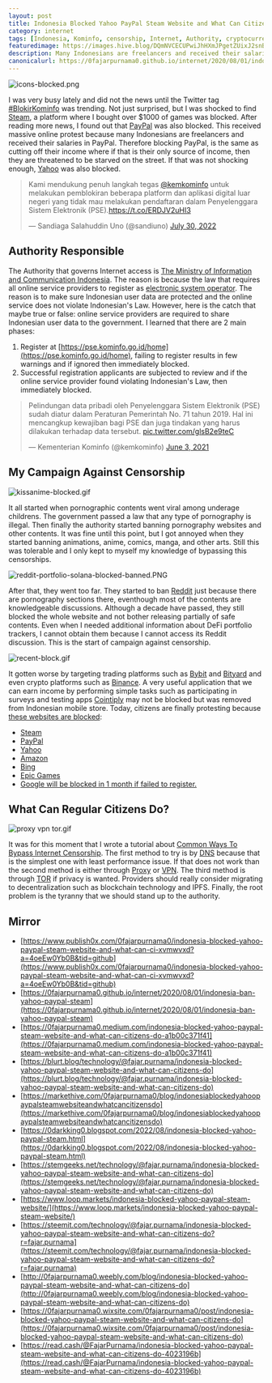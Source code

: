 ```yaml
---
layout: post
title: Indonesia Blocked Yahoo PayPal Steam Website and What Can Citizens Do
category: internet
tags: [Indonesia, Kominfo, censorship, Internet, Authority, cryptocurrency]
featuredimage: https://images.hive.blog/DQmNVCECUPwiJhHXmJPgetZUixJ2snBrjfM4reoBP5HBrWT/icons-blocked.png
description: Many Indonesians are freelancers and received their salaries in PayPal. Therefore blocking PayPal, is the same as cutting off their income.
canonicalurl: https://0fajarpurnama0.github.io/internet/2020/08/01/indonesia-ban-yahoo-paypal-steam
---
```

![icons-blocked.png](https://images.hive.blog/DQmNVCECUPwiJhHXmJPgetZUixJ2snBrjfM4reoBP5HBrWT/icons-blocked.png)

I was very busy lately and did not the news until the Twitter tag [#BlokirKominfo](https://twitter.com/hashtag/BlokirKominfo?src=hashtag_click) was trending. Not just surprised, but I was shocked to find [Steam](https://store.steampowered.com/), a platform where I bought over $1000 of games was blocked. After reading more news, I found out that [PayPal](https://www.paypal.com/) was also blocked. This received massive online protest because many Indonesians are freelancers and received their salaries in PayPal. Therefore blocking PayPal, is the same as cutting off their income where if that is their only source of income, then they are threatened to be starved on the street. If that was not shocking enough, [Yahoo](https://yahoo.com/) was also blocked.

<blockquote class="twitter-tweet"><p lang="in" dir="ltr">Kami mendukung penuh langkah tegas <a href="https://twitter.com/kemkominfo?ref_src=twsrc%5Etfw">@kemkominfo</a> untuk melakukan pemblokiran beberapa platform dan aplikasi digital luar negeri yang tidak mau melakukan pendaftaran dalam Penyelenggara Sistem Elektronik (PSE).<a href="https://t.co/ERDJV2uHI3">https://t.co/ERDJV2uHI3</a></p>&mdash; Sandiaga Salahuddin Uno (@sandiuno) <a href="https://twitter.com/sandiuno/status/1553304444263022592?ref_src=twsrc%5Etfw">July 30, 2022</a></blockquote> <script async src="https://platform.twitter.com/widgets.js" charset="utf-8"></script>

## Authority Responsible

The Authority that governs Internet access is [The Ministry of Information and Communication Indonesia](https://www.kominfo.go.id/profil). The reason is because the law that requires all online service providers to register as [electronic system operator](https://pse.kominfo.go.id/home). The reason is to make sure Indonesian user data are protected and the online service does not violate Indonesian's Law. However, here is the catch that maybe true or false: online service providers are required to share Indonesian user data to the government. I learned that there are 2 main phases:

1.  Register at [https://pse.kominfo.go.id/home](https://pse.kominfo.go.id/home), failing to register results in few warnings and if ignored then immediately blocked.
2.  Successful registration applicants are subjected to review and if the online service provider found violating Indonesian's Law, then immediately blocked.

<blockquote class="twitter-tweet"><p lang="in" dir="ltr">Pelindungan data pribadi oleh Penyelenggara Sistem Elektronik (PSE) sudah diatur dalam Peraturan Pemerintah No. 71 tahun 2019. Hal ini mencangkup kewajiban bagi PSE dan juga tindakan yang harus dilakukan terhadap data tersebut. <a href="https://t.co/glsB2e9teC">pic.twitter.com/glsB2e9teC</a></p>&mdash; Kementerian Kominfo (@kemkominfo) <a href="https://twitter.com/kemkominfo/status/1400427434776752129?ref_src=twsrc%5Etfw">June 3, 2021</a></blockquote> <script async src="https://platform.twitter.com/widgets.js" charset="utf-8"></script>

## My Campaign Against Censorship

![kissanime-blocked.gif](https://images.hive.blog/DQmbogT4ER9om2sDzhUwiFnsPTtDeGp5yD2gjXTibCetMzP/kissanime-blocked.gif)

It all started when pornographic contents went viral among underage childrens. The government passed a law that any type of pornography is illegal. Then finally the authority started banning pornography websites and other contents. It was fine until this point, but I got annoyed when they started banning animations, anime, comics, manga, and other arts. Still this was tolerable and I only kept to myself my knowledge of bypassing this censorships.

![reddit-portfolio-solana-blocked-banned.PNG](https://images.hive.blog/DQmRfdhjtirpw5XBvkWwh6B4ifToMTWgQP8T6DXjERv3e8K/reddit-portfolio-solana-blocked-banned.PNG)

After that, they went too far. They started to ban [Reddit](https://reddit.com/) just because there are pornography sections there, eventhough most of the contents are knowledgeable discussions. Although a decade have passed, they still blocked the whole website and not bother releasing partially of safe contents. Even when I needed additional information about DeFi portfolio trackers, I cannot obtain them because I cannot access its Reddit discussion. This is the start of campaign against censorship.

![recent-block.gif](https://images.hive.blog/DQmUxz8neDqAHwQPY3RYMy9VE3qrWyaNdd7gv6EPZLU2FVR/recent-block.gif)

It gotten worse by targeting trading platforms such as [Bybit](https://www.bybit.com/app/register?ref=pkpyy) and [Bityard](https://www.bityard.com/?ru=VkWx98) and even crypto platforms such as [Binance](https://www.binance.com/en/register?ref=G4W93SBU). A very useful application that we can earn income by performing simple tasks such as participating in surveys and testing apps [Cointiply](http://cointiply.com/r/lnEjx) may not be blocked but was removed from Indonesian mobile store. Today, citizens are finally protesting because [these websites are blocked](https://www.suara.com/tekno/2022/07/30/120721/daftar-situs-diblokir-kominfo-mulai-hari-ini):

*   [Steam](https://store.steampowered.com/)
*   [PayPal](https://www.paypal.com/)
*   [Yahoo](https://yahoo.com/)
*   [Amazon](https://www.amazon.com/)
*   [Bing](https://www.bing.com/)
*   [Epic Games](https://store.epicgames.com/)
*   [Google will be blocked in 1 month if failed to register.](https://www.suara.com/tekno/2022/07/29/212538/google-diberi-waktu-sebulan-yahoo-terancam-diblokir-malam-ini)

## What Can Regular Citizens Do?

![proxy vpn tor.gif](https://images.hive.blog/0x0/https://images.hive.blog/DQmTXPxvfCKX3wf6pmZZdrvFCc2HEcDg8BLwqDzH5ehUyH9/proxy-vpn-tor-bypassing-censorship-illustration.gif)

It was for this moment that I wrote a tutorial about [Common Ways To Bypass Internet Censorship](https://0fajarpurnama0.github.io/internet/2020/04/28/common-ways-bypass-internet-censorship). The first method to try is by [DNS](https://0fajarpurnama0.github.io/internet/2020/04/18/bypass-censorship-dns) because that is the simplest one with least performance issue. If that does not work than the second method is either through [Proxy](https://0fajarpurnama0.github.io/internet/2020/04/19/bypass-censorship-proxy) or [VPN](https://0fajarpurnama0.github.io/internet/2020/04/23/bypass-censorship-vpn). The third method is through [TOR](https://0fajarpurnama0.github.io/internet/2020/04/25/bypass-censorship-tor) if privacy is wanted. Providers should really consider migrating to decentralization such as blockchain technology and IPFS. Finally, the root problem is the tyranny that we should stand up to the authority.

## Mirror

*   [https://www.publish0x.com/0fajarpurnama0/indonesia-blocked-yahoo-paypal-steam-website-and-what-can-ci-xvmwvxd?a=4oeEw0Yb0B&tid=github](https://www.publish0x.com/0fajarpurnama0/indonesia-blocked-yahoo-paypal-steam-website-and-what-can-ci-xvmwvxd?a=4oeEw0Yb0B&tid=github)
*   [https://0fajarpurnama0.github.io/internet/2020/08/01/indonesia-ban-yahoo-paypal-steam](https://0fajarpurnama0.github.io/internet/2020/08/01/indonesia-ban-yahoo-paypal-steam)
*   [https://0fajarpurnama0.medium.com/indonesia-blocked-yahoo-paypal-steam-website-and-what-can-citizens-do-a1b00c371f41](https://0fajarpurnama0.medium.com/indonesia-blocked-yahoo-paypal-steam-website-and-what-can-citizens-do-a1b00c371f41)
*   [https://blurt.blog/technology/@fajar.purnama/indonesia-blocked-yahoo-paypal-steam-website-and-what-can-citizens-do](https://blurt.blog/technology/@fajar.purnama/indonesia-blocked-yahoo-paypal-steam-website-and-what-can-citizens-do)
*   [https://markethive.com/0fajarpurnama0/blog/indonesiablockedyahoopaypalsteamwebsiteandwhatcancitizensdo](https://markethive.com/0fajarpurnama0/blog/indonesiablockedyahoopaypalsteamwebsiteandwhatcancitizensdo)
*   [https://0darkking0.blogspot.com/2022/08/indonesia-blocked-yahoo-paypal-steam.html](https://0darkking0.blogspot.com/2022/08/indonesia-blocked-yahoo-paypal-steam.html)
*   [https://stemgeeks.net/technology/@fajar.purnama/indonesia-blocked-yahoo-paypal-steam-website-and-what-can-citizens-do](https://stemgeeks.net/technology/@fajar.purnama/indonesia-blocked-yahoo-paypal-steam-website-and-what-can-citizens-do)
*   [https://www.loop.markets/indonesia-blocked-yahoo-paypal-steam-website/](https://www.loop.markets/indonesia-blocked-yahoo-paypal-steam-website/)
*   [https://steemit.com/technology/@fajar.purnama/indonesia-blocked-yahoo-paypal-steam-website-and-what-can-citizens-do?r=fajar.purnama](https://steemit.com/technology/@fajar.purnama/indonesia-blocked-yahoo-paypal-steam-website-and-what-can-citizens-do?r=fajar.purnama)
*   [http://0fajarpurnama0.weebly.com/blog/indonesia-blocked-yahoo-paypal-steam-website-and-what-can-citizens-do](http://0fajarpurnama0.weebly.com/blog/indonesia-blocked-yahoo-paypal-steam-website-and-what-can-citizens-do)
*   [https://0fajarpurnama0.wixsite.com/0fajarpurnama0/post/indonesia-blocked-yahoo-paypal-steam-website-and-what-can-citizens-do](https://0fajarpurnama0.wixsite.com/0fajarpurnama0/post/indonesia-blocked-yahoo-paypal-steam-website-and-what-can-citizens-do)
*   [https://read.cash/@FajarPurnama/indonesia-blocked-yahoo-paypal-steam-website-and-what-can-citizens-do-4023196b](https://read.cash/@FajarPurnama/indonesia-blocked-yahoo-paypal-steam-website-and-what-can-citizens-do-4023196b)